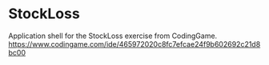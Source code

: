 # StockLoss

Application shell for the StockLoss exercise from CodingGame.
https://www.codingame.com/ide/465972020c8fc7efcae24f9b602692c21d8bc00
